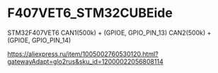 # F407VET6_STM32CUBEide
STM32F407VET6 CAN1(500k) + (GPIOE, GPIO_PIN_13) CAN2(500k) + (GPIOE, GPIO_PIN_14) 

https://aliexpress.ru/item/1005002760530120.html?gatewayAdapt=glo2rus&sku_id=12000022056808114

